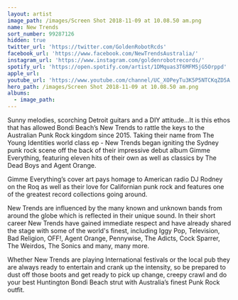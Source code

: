 ```yaml
---
layout: artist
image_path: /images/Screen Shot 2018-11-09 at 10.08.50 am.png
name: New Trends
sort_number: 99287126
hidden: true
twitter_url: 'https://twitter.com/GoldenRobotRcds'
facebook_url: 'https://www.facebook.com/NewTrendsAustralia/'
instagram_url: 'https://www.instagram.com/goldenrobotrecords/'
spotify_url: 'https://open.spotify.com/artist/1DMquas3T6MFM5jG5Orppd'
apple_url:
youtube_url: 'https://www.youtube.com/channel/UC_XOPeyTu3K5P5NTCKqZD5A'
hero_path: /images/Screen Shot 2018-11-09 at 10.08.50 am.png
albums:
  - image_path:
---
```


Sunny melodies, scorching Detroit guitars and a DIY attitude…It is this ethos that has allowed Bondi Beach’s New Trends to rattle the keys to the Australian Punk Rock kingdom since 2015. Taking their name from The Young Identities world class ep - New Trends began igniting the Sydney punk rock scene off the back of their impressive debut album Gimme Everything, featuring eleven hits of their own as well as classics by The Dead Boys and Agent Orange.

Gimme Everything’s cover art pays homage to American radio DJ Rodney on the Roq as well as their love for Californian punk rock and features one of the greatest record collections going around.

New Trends are influenced by the many known and unknown bands from around the globe which is reflected in their unique sound. In their short career New Trends have gained immediate respect and have already shared the stage with some of the world's finest, including Iggy Pop, Television, Bad Religion, OFF!, Agent Orange, Pennywise, The Adicts, Cock Sparrer, The Weirdos, The Sonics and many, many more.

Whether New Trends are playing International festivals or the local pub they are always ready to entertain and crank up the intensity, so be prepared to dust off those boots and get ready to pick up change, creepy crawl and do your best Huntington Bondi Beach strut with Australia’s finest Punk Rock outfit.